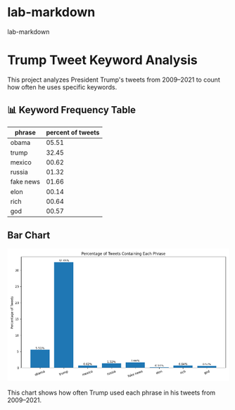 # lab-markdown
lab-markdown


# Trump Tweet Keyword Analysis

This project analyzes President Trump's tweets from 2009–2021 to count how often he uses specific keywords.

## 📊 Keyword Frequency Table

|             phrase | percent of tweets |
| ------------------ | ----------------- |
|              obama | 05.51             |
|              trump | 32.45             |
|             mexico | 00.62             |
|             russia | 01.32             |
|          fake news | 01.66             |
|               elon | 00.14             |
|               rich | 00.64             |
|                god | 00.57             |


## Bar Chart

![Tweet Keyword Bar Chart](trump_tweet_percentages.png)

This chart shows how often Trump used each phrase in his tweets from 2009–2021.
